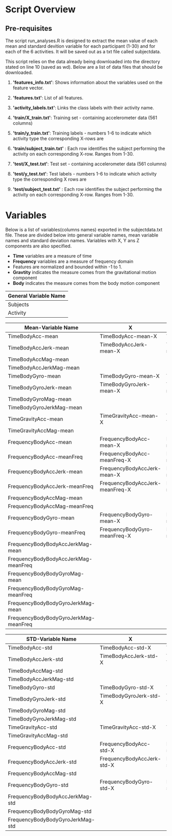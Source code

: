 

# Script Overview


## Pre-requisites
The script run_analyses.R is designed to extract the mean value of each mean and standard devition variable for each participant (1-30) and for each of the 6 activities. It will be saved out as a txt file called subjectdata.

This script relies on the data already being downloaded into the directory stated on line 10 (saved as wd).
Below are a list of data files that should be downloaded.



1. **'features_info.txt'**: Shows information about the variables used on the feature vector.

2. **'features.txt'**: List of all features.

3. **'activity_labels.txt'**: Links the class labels with their activity name.

4. **'train/X_train.txt'**: Training set - containing accelerometer data (561 columns)

5. **'train/y_train.txt'**: Training labels - numbers 1-6 to indicate which activity type the corresponding X-rows are

6. **'train/subject_train.txt'** : Each row identifies the subject performing the activity on each corresponding X-row. Ranges from 1-30. 

7. **'test/X_test.txt'**: Test set - containing accelerometer data (561 columns)

8. **'test/y_test.txt'**: Test labels - numbers 1-6 to indicate which activity type the corresponding X rows are

9.  **'test/subject_test.txt'** : Each row identifies the subject performing the activity on each corresponding X-row. Ranges from 1-30.  


# Variables

Below is a list of variables(columns names) exported in the subjectdata.txt file. These are divided below into general variable names, mean variable names and standard deviation names. Variables with X, Y ans Z components are also specified.

- **Time** variables are a measure of time
- **Frequency** variables are a measure of frequency domain
- Features are normalized and bounded within -1 to 1.
- **Gravtity** indicates the measure comes from the gravitational motion component
- **Body** indicates the measure comes from the body motion component

General Variable Name |
 --------------------- |
Subjects |
Activity |


Mean-Variable Name       | X                 |   Y                |  Z          
------------        | ----------------- | ----------------   | ------       
TimeBodyAcc-mean       |TimeBodyAcc-mean-X    |  TimeBodyAcc-mean-Y    |   TimeBodyAcc-mean-Z               
TimeBodyAccJerk-mean   | TimeBodyAccJerk-mean-X|TimeBodyAccJerk-mean-Y |   TimeBodyAccJerk-mean-Z
TimeBodyAccMag-mean     | ||          
TimeBodyAccJerkMag-mean| ||        
TimeBodyGyro-mean      | TimeBodyGyro-mean-X  |   TimeBodyGyro-mean-Y  |   TimeBodyGyro-mean-Z              
TimeBodyGyroJerk-mean  | TimeBodyGyroJerk-mean-X  | TimeBodyGyroJerk-mean-Y |  TimeBodyGyroJerk-mean-Z              
TimeBodyGyroMag-mean | ||          
TimeBodyGyroJerkMag-mean | ||    
TimeGravityAcc-mean    |TimeGravityAcc-mean-X |  TimeGravityAcc-mean-Y |   TimeGravityAcc-mean-Z
TimeGravityAccMag-mean | ||        
FrequencyBodyAcc-mean       | FrequencyBodyAcc-mean-X    |FrequencyBodyAcc-mean-Y       |FrequencyBodyAcc-mean-Z               
FrequencyBodyAcc-meanFreq   | FrequencyBodyAcc-meanFreq-X |   FrequencyBodyAcc-meanFreq-Y |  FrequencyBodyAcc-meanFreq-Z           
FrequencyBodyAccJerk-mean   | FrequencyBodyAccJerk-mean-X |   FrequencyBodyAccJerk-mean-Y |  FrequencyBodyAccJerk-mean-Z           
FrequencyBodyAccJerk-meanFreq | FrequencyBodyAccJerk-meanFreq-X|  FrequencyBodyAccJerk-meanFreq-Y |  FrequencyBodyAccJerk-meanFreq-Z 
FrequencyBodyAccMag-mean  | ||               
FrequencyBodyAccMag-meanFreq  | ||         
FrequencyBodyGyro-mean     | FrequencyBodyGyro-mean-X  |   FrequencyBodyGyro-mean-Y|     FrequencyBodyGyro-mean-Z              
FrequencyBodyGyro-meanFreq |     FrequencyBodyGyro-meanFreq-X | FrequencyBodyGyro-meanFreq-Y  | FrequencyBodyGyro-meanFreq-Z               
FrequencyBodyBodyAccJerkMag-mean | ||        
FrequencyBodyBodyAccJerkMag-meanFreq | ||    
FrequencyBodyBodyGyroMag-mean | ||          
FrequencyBodyBodyGyroMag-meanFreq | ||       
FrequencyBodyBodyGyroJerkMag-mean | ||      
FrequencyBodyBodyGyroJerkMag-meanFreq | ||  
     




STD-Variable Name       | X                 |   Y                |  Z          
------------        | ----------------- | ----------------   | ------  
TimeBodyAcc-std  | TimeBodyAcc-std-X  |  TimeBodyAcc-std-Y  |  TimeBodyAcc-std-Z               
TimeBodyAccJerk-std  | TimeBodyAccJerk-std-X  |    TimeBodyAccJerk-std-Y  |  TimeBodyAccJerk-std-Z  | 
TimeBodyAccMag-std | ||    
TimeBodyAccJerkMag-std | ||  
TimeBodyGyro-std|  TimeBodyGyro-std-X  |  TimeBodyGyro-std-Y  |  TimeBodyGyro-std-Z  |              
TimeBodyGyroJerk-std  | TimeBodyGyroJerk-std-X  |    TimeBodyGyroJerk-std-Y  |  TimeBodyGyroJerk-std-Z  |          
TimeBodyGyroMag-std | ||    
TimeBodyGyroJerkMag-std | || 
TimeGravityAcc-std  | TimeGravityAcc-std-X  | TimeGravityAcc-std-Y   |   TimeGravityAcc-std-Z            
TimeGravityAccMag-std | ||   
FrequencyBodyAcc-std  | FrequencyBodyAcc-std-X   | FrequencyBodyAcc-std-Y  | FrequencyBodyAcc-std-Z                
FrequencyBodyAccJerk-std  | FrequencyBodyAccJerk-std-X  |  FrequencyBodyAccJerk-std-Y  |  FrequencyBodyAccJerk-std-Z  | 
FrequencyBodyAccMag-std  | ||                 
FrequencyBodyGyro-std  |  FrequencyBodyGyro-std-X   |   FrequencyBodyGyro-std-Y |  FrequencyBodyGyro-std-Z               
FrequencyBodyBodyAccJerkMag-std   | ||         
FrequencyBodyBodyGyroMag-std   | ||            
FrequencyBodyBodyGyroJerkMag-std  | ||  
 


